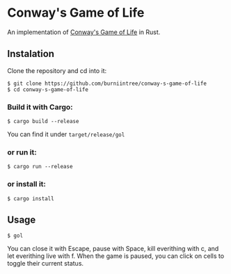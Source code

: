 # Conway's Game of Life
An implementation of [Conway's Game of Life](https://en.wikipedia.org/wiki/Conway%27s_Game_of_Life "Wikipedia") in Rust.

## Instalation
Clone the repository and cd into it:
```
$ git clone https://github.com/burniintree/conway-s-game-of-life
$ cd conway-s-game-of-life
```
### Build it with Cargo:
```
$ cargo build --release
```
You can find it under `target/release/gol`
### or run it:
```
$ cargo run --release
```
### or install it:
```
$ cargo install
```

## Usage
```
$ gol
```
You can close it with Escape,
pause with Space,
kill everithing with c,
and let everithing live with f.
When the game is paused, you can click on cells to toggle their current status.
